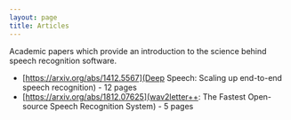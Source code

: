 ```yaml
---
layout: page
title: Articles
---
```


Academic papers which provide an introduction to the science behind speech recognition software.

* [https://arxiv.org/abs/1412.5567](Deep Speech: Scaling up end-to-end speech recognition) - 12 pages
* [https://arxiv.org/abs/1812.07625](wav2letter++: The Fastest Open-source Speech Recognition System) - 5 pages
